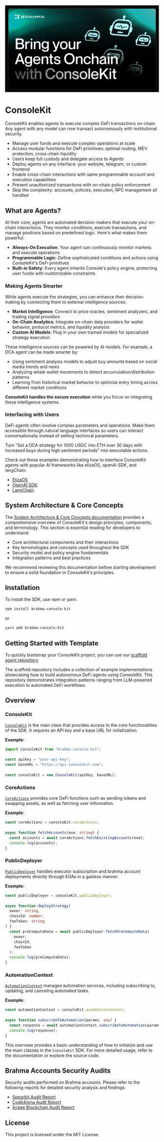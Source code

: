 ![cover](./docs/img/banner.png)

# ConsoleKit

ConsoleKit enables agents to execute complex DeFi transactions on-chain. Any agent with any model can now transact autonomously with institutional security.

- Manage user funds and execute complex operations at scale
- Access modular functions for DeFi primitives: optimal routing, MEV protection, cross-chain liquidity
- Users keep full custody and delegate access to Agents
- Deploy agents on any interface: your website, telegram, or custom frontend
- Enable cross-chain interactions with same programmable account and execution capabilities
- Prevent unauthorized transactions with on-chain policy enforcement
- Skip the complexity: accounts, policies, execution, RPC management all handled

## What are Agents?

At their core, agents are automated decision-makers that execute your on-chain interactions. They monitor conditions, execute transactions, and manage positions based on predefined logic. Here's what makes them powerful:

- **Always-On Execution**: Your agent can continuously monitor markets and execute operations
- **Programmable Logic**: Define sophisticated conditions and actions using ConsoleKit's DeFi primitives
- **Built-in Safety**: Every agent inherits Console's policy engine, protecting user funds with customizable constraints

### Making Agents Smarter

While agents execute the strategies, you can enhance their decision-making by connecting them to external intelligence sources:

- **Market Intelligence**: Connect to price oracles, sentiment analyzers, and trading signal providers
- **On-Chain Analytics**: Integrate on-chain data providers for wallet behavior, protocol metrics, and liquidity analysis
- **Custom AI Models**: Plug in your own trained models for specialized strategy execution

These intelligence sources can be powered by AI models. For example, a DCA agent can be made smarter by:

- Using sentiment analysis models to adjust buy amounts based on social media trends and news
- Analyzing whale wallet movements to detect accumulation/distribution patterns
- Learning from historical market behavior to optimize entry timing across different market conditions

**ConsoleKit handles the secure execution** while you focus on integrating these intelligence systems.

### Interfacing with Users

DeFi agents often involve complex parameters and operations. Make them accessible through natural language interfaces so users can interact conversationally instead of setting technical parameters.

Turn "Set a DCA strategy for 1000 USDC into ETH over 30 days with increased buys during high sentiment periods" into executable actions.

Check out these examples demonstrating how to interface ConsoleKit agents with popular AI frameworks like elizaOS, openAi SDK, and langChain:

- [ElizaOS](https://github.com/Brahma-fi/scaffold-agent/tree/ft-addEliza)
- [OpenAI SDK](https://github.com/Brahma-fi/scaffold-agent/tree/ft-addOpenAi)
- [LangChain](https://github.com/Brahma-fi/scaffold-agent/tree/ft-addLangchain)

## System Architecture & Core Concepts

The [System Architecture & Core Concepts documentation](./docs/introduction.md) provides a comprehensive overview of ConsoleKit's design principles, components, and terminology. This section is essential reading for developers to understand:

- Core architectural components and their interactions
- Key terminologies and concepts used throughout the SDK
- Security model and policy engine fundamentals
- Integration patterns and best practices

We recommend reviewing this documentation before starting development to ensure a solid foundation in ConsoleKit's principles.

## Installation

To install the SDK, use npm or yarn:

```sh
npm install brahma-console-kit
```

or

```sh
yarn add brahma-console-kit
```

## Getting Started with Template

To quickly bootstrap your ConsoleKit project, you can use our [scaffold agent repository](https://github.com/Brahma-fi/scaffold-agent)

The scaffold repository includes a collection of example implementations showcasing how to build autonomous DeFi agents using ConsoleKit. This repository demonstrates integration patterns ranging from LLM-powered execution to automated DeFi workflows.

## Overview

### ConsoleKit

[`ConsoleKit`](./src/kit.ts) is the main class that provides access to the core functionalities of the SDK. It requires an API key and a base URL for initialization.

**Example:**

```typescript
import ConsoleKit from "brahma-console-kit";

const apiKey = "your-api-key";
const baseURL = "https://api.consolekit.com";

const consoleKit = new ConsoleKit(apiKey, baseURL);
```

### CoreActions

[`CoreActions`](./src/helpers/CoreActions/index.ts) provides core DeFi functions such as sending tokens and swapping assets, as well as fetching user information.

**Example:**

```typescript
const coreActions = consoleKit.coreActions;

async function fetchAccounts(eoa: string) {
  const accounts = await coreActions.fetchExistingAccounts(eoa);
  console.log(accounts);
}
```

### PublicDeployer

[`PublicDeployer`](./src/helpers/PublicDeployer/index.ts) handles executor subscription and brahma account deployments directly through EOAs in a gasless manner.

**Example:**

```typescript
const publicDeployer = consoleKit.publicDeployer;

async function deployStrategy(
  owner: string,
  chainId: number,
  feeToken: string
) {
  const preComputeData = await publicDeployer.fetchPreComputeData(
    owner,
    chainId,
    feeToken
  );
  console.log(preComputeData);
}
```

### AutomationContext

[`AutomationContext`](./src/helpers/AutomationContext/index.ts) manages automation services, including subscribing to, updating, and canceling automated tasks.

**Example:**

```typescript
const automationContext = consoleKit.automationContext;

async function subscribeToAutomation(params: any) {
  const response = await automationContext.subscribeToAutomation(params);
  console.log(response);
}
```

This overview provides a basic understanding of how to initialize and use the main classes in the `ConsoleKit` SDK. For more detailed usage, refer to the documentation or explore the source code.

## Brahma Accounts Security Audits

Security audits performed on Brahma accounts. Please refer to the following reports for detailed security analysis and findings:

- [Spearbit Audit Report](https://github.com/spearbit/portfolio/blob/master/pdfs/Brahma-Spearbit-Security-Review.pdf)
- [Code4rena Audit Report](https://code4rena.com/audits/2023-10-brahma#top)
- [Ackee Blockchain Audit Report](https://github.com/Ackee-Blockchain/public-audit-reports/blob/master/2023/ackee-blockchain-brahma-console-v2-report.pdf)

## License

This project is licensed under the MIT License.
